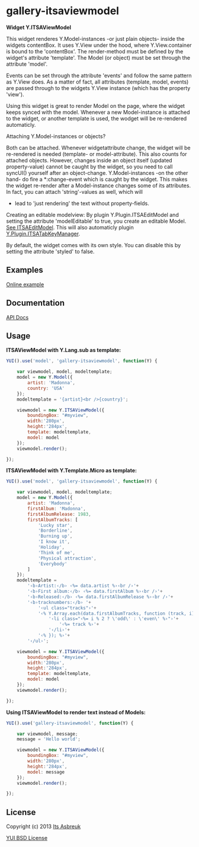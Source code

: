 gallery-itsaviewmodel
=====================


<b>Widget Y.ITSAViewModel</b>

This widget renderes Y.Model-instances -or just plain objects- inside the widgets contentBox.
It uses Y.View under the hood, where Y.View.container is bound to the 'contentBox'. The render-method must be defined
by the widget's attribute 'template'. The Model (or object) must be set through the attribute 'model'.


Events can be set through the attribute 'events' and follow the same pattern as Y.View does. As a matter of fact, all attributes
(template, model, events) are passed through to the widgets Y.View instance (which has the property 'view').


Using this widget is great to render Model on the page, where the widget keeps synced with the model. Whenever a new Model-instance
is attached to the widget, or another template is used, the wodget will be re-rendered automaticly.


Attaching Y.Model-instances or objects?

Both can be attached. Whenever widgetattribute change, the widget will be re-rendered is needed (template- or model-attribute). This also
counts for attached objects. However, changes inside an object itself (updated property-value) cannot be caught by the widget, so you need
to call syncUI() yourself after an object-change. Y.Model-instances -on the other hand- do fire a *:change-event which is caught by the widget.
This makes the widget re-render after a Model-instance changes some of its attributes. In fact, you can attach 'string'-values as well, which will
 * lead to 'just rendering' the text without property-fields.


Creating an editable modelview:
By plugin Y.Plugin.ITSAEditModel and setting the attribute 'modelEditable' to true, you create an editable Model.
[See ITSAEditModel](../gallery-itsaeditmodel). This will also automaticly plugin [Y.Plugin.ITSATabKeyManager](../gallery-itsatabkeymanager).


By default, the widget comes with its own style. You can disable this by setting the attribute 'styled' to false.


Examples
--------
[Online example](http://projects.itsasbreuk.nl/examples/itsaviewmodel/index.html)

Documentation
--------------
[API Docs](http://projects.itsasbreuk.nl/apidocs/classes/ITSAViewModel.html)

Usage
-----

<b>ITSAViewModel with Y.Lang.sub as template:</b>
```js
YUI().use('model', 'gallery-itsaviewmodel', function(Y) {

    var viewmodel, model, modeltemplate;
    model = new Y.Model({
        artist: 'Madonna',
        country: 'USA'
    });
    modeltemplate = '{artist}<br />{country}';

    viewmodel = new Y.ITSAViewModel({
        boundingBox: "#myview",
        width:'280px',
        height:'284px',
        template: modeltemplate,
        model: model
    });
    viewmodel.render();

});
```

<b>ITSAViewModel with Y.Template.Micro as template:</b>
```js
YUI().use('model', 'gallery-itsaviewmodel', function(Y) {

    var viewmodel, model, modeltemplate;
    model = new Y.Model({
        artist: 'Madonna',
        firstAlbum: 'Madonna',
        firstAlbumRelease: 1983,
        firstAlbumTracks: [
            'Lucky star',
            'Borderline',
            'Burning up',
            'I know it',
            'Holiday',
            'Think of me',
            'Physical attraction',
            'Everybody'
        ]
    });
    modeltemplate =
        '‹b›Artist:‹/b› ‹%= data.artist %›‹br /›'+
        '‹b›First album:‹/b› ‹%= data.firstAlbum %›‹br /›'+
        '‹b›Released:‹/b› ‹%= data.firstAlbumRelease %›‹br /›'+
        '‹b›tracknumbers:‹/b› '+
            '‹ul class="tracks"›'+
            '‹% Y.Array.each(data.firstAlbumTracks, function (track, i) { %›'+
                '‹li class="‹%= i % 2 ? \'odd\' : \'even\' %›"›'+
                    '‹%= track %›'+
                '‹/li›'+
            '‹% }); %›'+
        '‹/ul›';

    viewmodel = new Y.ITSAViewModel({
        boundingBox: "#myview",
        width:'280px',
        height:'284px',
        template: modeltemplate,
        model: model
    });
    viewmodel.render();

});
```

<b>Using ITSAViewModel to render text instead of Models:</b>
```js
YUI().use('gallery-itsaviewmodel', function(Y) {

    var viewmodel, message;
    message = 'Hello world';

    viewmodel = new Y.ITSAViewModel({
        boundingBox: "#myview",
        width:'280px',
        height:'284px',
        model: message
    });
    viewmodel.render();

});
```

License
-------

Copyright (c) 2013 [Its Asbreuk](http://http://itsasbreuk.nl)

[YUI BSD License](http://developer.yahoo.com/yui/license.html)
